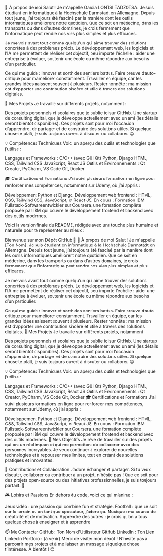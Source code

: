 🌟 À propos de moi
Salut ! Je m'appelle Garcia LONTSI TADZOTSA. Je suis étudiant en informatique à la Hochschule Darmstadt en Allemagne. Depuis tout jeune, j’ai toujours été fasciné par la manière dont les outils informatiques améliorent notre quotidien. Que ce soit en médecine, dans les transports ou dans d’autres domaines, je crois fermement que l’informatique peut rendre nos vies plus simples et plus efficaces.

Je me vois avant tout comme quelqu’un qui aime trouver des solutions concrètes à des problèmes précis. Le développement web, les logiciels et l’IA me permettent de réaliser cet objectif, peu importe l’échelle : aider une entreprise à évoluer, soutenir une école ou même répondre aux besoins d’un particulier.

Ce qui me guide :
Innover et sortir des sentiers battus.
Faire preuve d’auto-critique pour m’améliorer constamment.
Travailler en équipe, car les grandes idées naissent souvent à plusieurs.
Rester honnête : ma mission est d’apporter une contribution sincère et utile à travers des solutions digitales.



📂 Mes Projets
Je travaille sur différents projets, notamment :

Des projets personnels et scolaires que je publie ici sur GitHub.
Une startup de consulting digital, que je développe actuellement avec un ami (les détails seront bientôt disponibles).
Ces projets sont pour moi l’occasion d’apprendre, de partager et de construire des solutions utiles. Si quelque chose te plaît, je suis toujours ouvert à discuter ou collaborer. 😊


💡 Compétences Techniques
Voici un aperçu des outils et technologies que j’utilise :

Langages et Frameworks :
C/C++ (avec GUI Qt)
Python, Django
HTML, CSS, Tailwind CSS
JavaScript, React JS
Outils et Environnements :
Qt Creator, PyCharm, VS Code
Git, Docker



🎓 Certifications et Formations
J’ai suivi plusieurs formations en ligne pour renforcer mes compétences, notamment sur Udemy, où j’ai appris :

Développement Python et Django.
Développement web frontend : HTML, CSS, Tailwind CSS, JavaScript, et React JS.
En cours :
Formation IBM Fullstack-Softwareentwickler sur Coursera, une formation complète proposée par IBM qui couvre le développement frontend et backend avec des outils modernes.



Voici la version finale du README, rédigée avec une touche plus humaine et naturelle pour te représenter au mieux :

Bienvenue sur mon Dépôt GitHub 👋
🌟 À propos de moi
Salut ! Je m'appelle [Ton Nom]. Je suis étudiant en informatique à la Hochschule Darmstadt en Allemagne. Depuis tout jeune, j’ai toujours été fasciné par la manière dont les outils informatiques améliorent notre quotidien. Que ce soit en médecine, dans les transports ou dans d’autres domaines, je crois fermement que l’informatique peut rendre nos vies plus simples et plus efficaces.

Je me vois avant tout comme quelqu’un qui aime trouver des solutions concrètes à des problèmes précis. Le développement web, les logiciels et l’IA me permettent de réaliser cet objectif, peu importe l’échelle : aider une entreprise à évoluer, soutenir une école ou même répondre aux besoins d’un particulier.

Ce qui me guide :
Innover et sortir des sentiers battus.
Faire preuve d’auto-critique pour m’améliorer constamment.
Travailler en équipe, car les grandes idées naissent souvent à plusieurs.
Rester honnête : ma mission est d’apporter une contribution sincère et utile à travers des solutions digitales.
📂 Mes Projets
Je travaille sur différents projets, notamment :

Des projets personnels et scolaires que je publie ici sur GitHub.
Une startup de consulting digital, que je développe actuellement avec un ami (les détails seront bientôt disponibles).
Ces projets sont pour moi l’occasion d’apprendre, de partager et de construire des solutions utiles. Si quelque chose te plaît, je suis toujours ouvert à discuter ou collaborer. 😊

💡 Compétences Techniques
Voici un aperçu des outils et technologies que j’utilise :

Langages et Frameworks :
C/C++ (avec GUI Qt)
Python, Django
HTML, CSS, Tailwind CSS
JavaScript, React JS
Outils et Environnements :
Qt Creator, PyCharm, VS Code
Git, Docker
🎓 Certifications et Formations
J’ai suivi plusieurs formations en ligne pour renforcer mes compétences, notamment sur Udemy, où j’ai appris :

Développement Python et Django.
Développement web frontend : HTML, CSS, Tailwind CSS, JavaScript, et React JS.
En cours :
Formation IBM Fullstack-Softwareentwickler sur Coursera, une formation complète proposée par IBM qui couvre le développement frontend et backend avec des outils modernes.
🎯 Mes Objectifs
Je rêve de travailler sur des projets qui ont un réel impact et qui me permettent de collaborer avec des personnes incroyables. Je veux continuer à explorer de nouvelles technologies et à repousser mes limites, tout en créant des solutions pratiques et innovantes.


🤝 Contributions et Collaboration
J’adore échanger et partager. Si tu veux discuter, collaborer ou contribuer à un projet, n’hésite pas ! Que ce soit pour des projets open-source ou des initiatives professionnelles, je suis toujours partant. 🚀

🎮 Loisirs et Passions
En dehors du code, voici ce qui m’anime :

Jeux vidéo : une passion qui combine fun et stratégie.
Football : que ce soit sur le terrain ou en tant que spectateur, j’adore ça.
Musique : ma source de créativité et de motivation.
Apprendre des autres : je crois qu’on a tous quelque chose à enseigner et à apprendre.


📫 Me Contacter
GitHub : Ton Nom d'Utilisateur GitHub
LinkedIn : Ton Lien LinkedIn
Portfolio : (à venir)
Merci de visiter mon dépôt ! N’hésite pas à parcourir mes projets et à me laisser un message si quelque chose t’intéresse. À bientôt ! 😊







